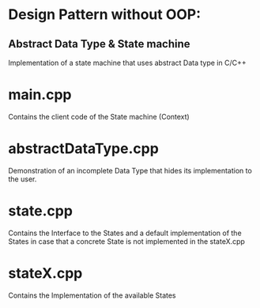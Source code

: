 # Design Pattern without OOP: 
## Abstract Data Type & State machine
Implementation of a state machine that uses abstract Data type in C/C++

# main.cpp
Contains the client code of the State machine (Context)

# abstractDataType.cpp
Demonstration of an incomplete Data Type that hides its implementation to the user.

# state.cpp
Contains the Interface to the States and a default implementation of the States
in case that a concrete State is not implemented in the stateX.cpp

# stateX.cpp
Contains the Implementation of the available States
